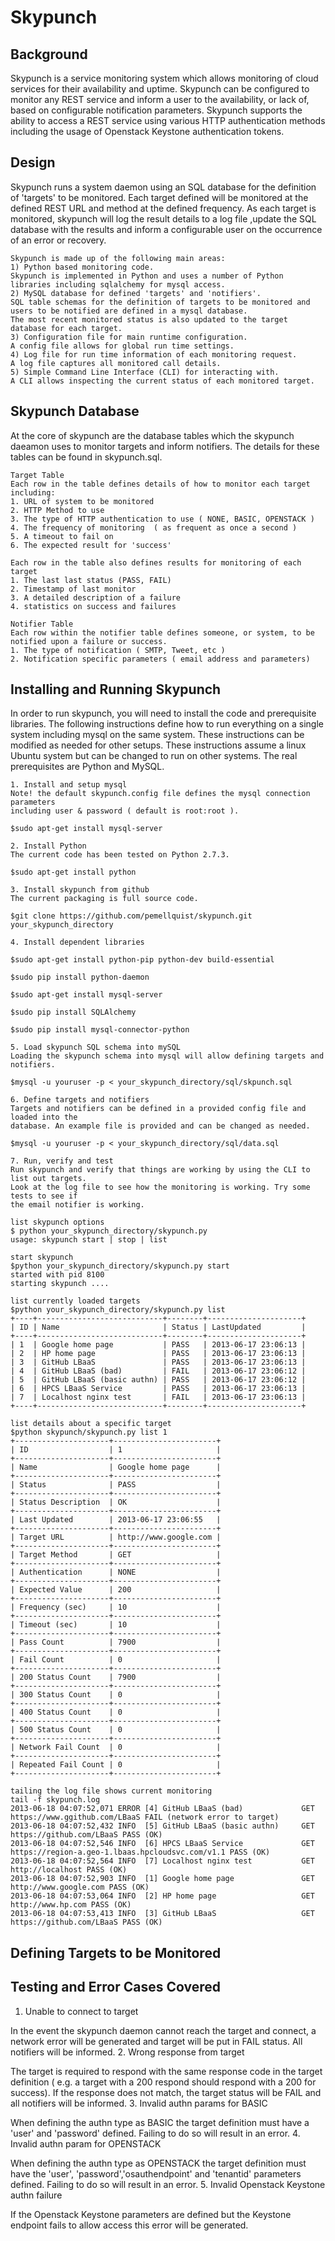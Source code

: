 Skypunch
========

Background
----------
Skypunch is a service monitoring system which allows monitoring of cloud services for their availability and uptime. Skypunch can be configured to monitor any REST service and inform a user to the availability, or lack of, based on configurable notification parameters.  Skypunch supports the ability to access a REST service using various HTTP authentication methods including the usage of Openstack Keystone authentication tokens.

Design
------
Skypunch runs a system daemon using an SQL database for the definition of 'targets' to be monitored. Each target defined will be monitored at the defined REST URL and method at the defined frequency. As each target is monitored, skypunch will log the result details to a log file ,update the SQL database with the results and inform a configurable user on the occurrence of an error or recovery.

    Skypunch is made up of the following main areas:
    1) Python based monitoring code.
    Skypunch is implemented in Python and uses a number of Python libraries including sqlalchemy for mysql access.
    2) MySQL database for defined 'targets' and 'notifiers'.
    SQL table schemas for the definition of targets to be monitored and users to be notified are defined in a mysql database. 
    The most recent monitored status is also updated to the target database for each target.
    3) Configuration file for main runtime configuration.
    A config file allows for global run time settings.
    4) Log file for run time information of each monitoring request.
    A log file captures all monitored call details.
    5) Simple Command Line Interface (CLI) for interacting with.
    A CLI allows inspecting the current status of each monitored target.

Skypunch Database
-----------------
At the core of skypunch are the database tables which the skypunch daeamon uses to monitor targets and inform notifiers. The details for these tables can be found in skypunch.sql.

    Target Table
    Each row in the table defines details of how to monitor each target including:
    1. URL of system to be monitored 
    2. HTTP Method to use
    3. The type of HTTP authentication to use ( NONE, BASIC, OPENSTACK )
    4. The frequency of monitoring  ( as frequent as once a second )
    5. A timeout to fail on 
    6. The expected result for 'success'
    
    Each row in the table also defines results for monitoring of each target
    1. The last last status (PASS, FAIL)
    2. Timestamp of last monitor
    3. A detailed description of a failure
    4. statistics on success and failures

    Notifier Table
    Each row within the notifier table defines someone, or system, to be notified upon a failure or success.
    1. The type of notification ( SMTP, Tweet, etc )
    2. Notification specific parameters ( email address and parameters) 


Installing and Running Skypunch
-------------------------------

In order to run skypunch, you will need to install the code and prerequisite libraries.
 The following instructions define how to run everything on a single system including mysql on the same system. These instructions can be modified as needed for other setups. These instructions assume a linux Ubuntu system but can be changed to run on other systems. The real prerequisites are Python and MySQL.

    1. Install and setup mysql
    Note! the default skypunch.config file defines the mysql connection parameters 
    including user & password ( default is root:root ).

    $sudo apt-get install mysql-server
    
    2. Install Python 
    The current code has been tested on Python 2.7.3.
    
    $sudo apt-get install python    

    3. Install skypunch from github
    The current packaging is full source code.
    
    $git clone https://github.com/pemellquist/skypunch.git your_skypunch_directory

    4. Install dependent libraries
    
    $sudo apt-get install python-pip python-dev build-essential
    
    $sudo pip install python-daemon
    
    $sudo apt-get install mysql-server
    
    $sudo pip install SQLAlchemy
    
    $sudo pip install mysql-connector-python

    5. Load skypunch SQL schema into mySQL
    Loading the skypunch schema into mysql will allow defining targets and notifiers.
    
    $mysql -u youruser -p < your_skypunch_directory/sql/skpunch.sql 

    6. Define targets and notifiers
    Targets and notifiers can be defined in a provided config file and loaded into the
    database. An example file is provided and can be changed as needed.
    
    $mysql -u youruser -p < your_skypunch_directory/sql/data.sql

    7. Run, verify and test
    Run skypunch and verify that things are working by using the CLI to list out targets.
    Look at the log file to see how the monitoring is working. Try some tests to see if
    the email notifier is working.

    list skypunch options
    $ python your_skypunch_directory/skypunch.py
    usage: skypunch start | stop | list

    start skypunch
    $python your_skypunch_directory/skypunch.py start
    started with pid 8100
    starting skypunch ....

    list currently loaded targets
    $python your_skypunch_directory/skypunch.py list 
    +----+----------------------------+--------+---------------------+
    | ID | Name                       | Status | LastUpdated         |
    +----+----------------------------+--------+---------------------+
    | 1  | Google home page           | PASS   | 2013-06-17 23:06:13 |
    | 2  | HP home page               | PASS   | 2013-06-17 23:06:13 |
    | 3  | GitHub LBaaS               | PASS   | 2013-06-17 23:06:13 |
    | 4  | GitHub LBaaS (bad)         | FAIL   | 2013-06-17 23:06:12 |
    | 5  | GitHub LBaaS (basic authn) | PASS   | 2013-06-17 23:06:12 |
    | 6  | HPCS LBaaS Service         | PASS   | 2013-06-17 23:06:13 |
    | 7  | Localhost nginx test       | FAIL   | 2013-06-17 23:06:13 |
    +----+----------------------------+--------+---------------------+

    list details about a specific target
    $python skypunch/skypunch.py list 1
    +---------------------+-----------------------+
    | ID                  | 1                     |
    +---------------------+-----------------------+
    | Name                | Google home page      |
    +---------------------+-----------------------+
    | Status              | PASS                  |
    +---------------------+-----------------------+
    | Status Description  | OK                    |
    +---------------------+-----------------------+
    | Last Updated        | 2013-06-17 23:06:55   |
    +---------------------+-----------------------+
    | Target URL          | http://www.google.com |
    +---------------------+-----------------------+
    | Target Method       | GET                   |
    +---------------------+-----------------------+
    | Authentication      | NONE                  |
    +---------------------+-----------------------+
    | Expected Value      | 200                   |
    +---------------------+-----------------------+
    | Frequency (sec)     | 10                    |
    +---------------------+-----------------------+
    | Timeout (sec)       | 10                    |
    +---------------------+-----------------------+
    | Pass Count          | 7900                  |
    +---------------------+-----------------------+
    | Fail Count          | 0                     |
    +---------------------+-----------------------+
    | 200 Status Count    | 7900                  |
    +---------------------+-----------------------+
    | 300 Status Count    | 0                     |
    +---------------------+-----------------------+
    | 400 Status Count    | 0                     |
    +---------------------+-----------------------+
    | 500 Status Count    | 0                     |
    +---------------------+-----------------------+
    | Network Fail Count  | 0                     |
    +---------------------+-----------------------+
    | Repeated Fail Count | 0                     |
    +---------------------+-----------------------+
 
    tailing the log file shows current monitoring
    tail -f skypunch.log
    2013-06-18 04:07:52,071 ERROR [4] GitHub LBaaS (bad)             GET https://www.ggithub.com/LBaaS FAIL (network error to target)
    2013-06-18 04:07:52,432 INFO  [5] GitHub LBaaS (basic authn)     GET https://github.com/LBaaS PASS (OK)
    2013-06-18 04:07:52,546 INFO  [6] HPCS LBaaS Service             GET https://region-a.geo-1.lbaas.hpcloudsvc.com/v1.1 PASS (OK)
    2013-06-18 04:07:52,564 INFO  [7] Localhost nginx test           GET http://localhost PASS (OK)
    2013-06-18 04:07:52,903 INFO  [1] Google home page               GET http://www.google.com PASS (OK)
    2013-06-18 04:07:53,064 INFO  [2] HP home page                   GET http://www.hp.com PASS (OK)
    2013-06-18 04:07:53,413 INFO  [3] GitHub LBaaS                   GET https://github.com/LBaaS PASS (OK)


Defining Targets to be Monitored
--------------------------------



Testing and Error Cases Covered
--------------------------------
1. Unable to connect to target
<p>In the event the skypunch daemon cannot reach the target and connect, a network error will be generated and target will be put in FAIL status. All notifiers will be informed.
2. Wrong response from target
<p>The target is required to respond with the same response code in the target definition ( e.g. a target with a 200 respond should respond with a 200 for success). If the response does not match, the target status will be FAIL and all notifiers will be informed.
3. Invalid authn params for BASIC
<p>When defining the authn type as BASIC the target definition must have a 'user' and 'password' defined. Failing to do so will result in an error.
4. Invalid authn param for OPENSTACK
<p>When defining the authn type as OPENSTACK the target definition must have the 'user', 'password','osauthendpoint' and 'tenantid' parameters defined. Failing to do so will result in an error.   
5. Invalid Openstack Keystone authn failure
<p>If the Openstack Keystone parameters are defined but the Keystone endpoint fails to allow access this error will be generated.


